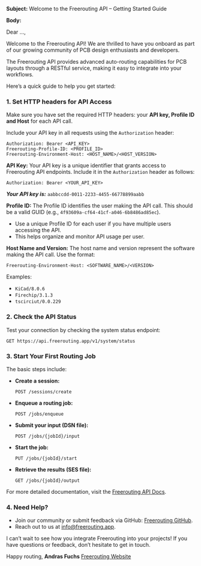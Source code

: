 **Subject:** Welcome to the Freerouting API – Getting Started Guide

**Body:**

Dear ...,

Welcome to the Freerouting API! We are thrilled to have you onboard as part of our growing community of PCB design enthusiasts and developers.

The Freerouting API provides advanced auto-routing capabilities for PCB layouts through a RESTful service, making it easy to integrate into your workflows.

Here’s a quick guide to help you get started:

### 1. Set HTTP headers for API Access

Make sure you have set the required HTTP headers: your **API key, Profile ID and Host** for each API call.

Include your API key in all requests using the `Authorization` header:

```
Authorization: Bearer <API_KEY>
Freerouting-Profile-ID: <PROFILE_ID>
Freerouting-Environment-Host: <HOST_NAME>/<HOST_VERSION>
```

**API Key:**
Your API key is a unique identifier that grants access to Freerouting API endpoints. Include it in the `Authorization`
header as follows:

```
Authorization: Bearer <YOUR_API_KEY>
```

***Your API key is:*** `aabbccdd-0011-2233-4455-66778899aabb`

**Profile ID:**
The Profile ID identifies the user making the API call. This should be a valid GUID (e.g., `4f93609a-cf64-41cf-a046-6b8486ad85ec`).

- Use a unique Profile ID for each user if you have multiple users accessing the API.
- This helps organize and monitor API usage per user.

**Host Name and Version:**
The host name and version represent the software making the API call. Use the format:

```
Freerouting-Environment-Host: <SOFTWARE_NAME>/<VERSION>
```

Examples:

- `KiCad/8.0.6`
- `Firechip/3.1.3`
- `tscirciut/0.0.229`

### 2. Check the API Status

Test your connection by checking the system status endpoint:

```http
GET https://api.freerouting.app/v1/system/status
```

### 3. Start Your First Routing Job

The basic steps include:

- **Create a session:**
  ```http
  POST /sessions/create
  ```
- **Enqueue a routing job:**
  ```http
  POST /jobs/enqueue
  ```
- **Submit your input (DSN file):**
  ```http
  POST /jobs/{jobId}/input
  ```
- **Start the job:**
  ```http
  PUT /jobs/{jobId}/start
  ```
- **Retrieve the results (SES file):**
  ```http
  GET /jobs/{jobId}/output
  ```

For more detailed documentation, visit the [Freerouting API Docs](https://www.freerouting.app/docs/API_v1.md).

### 4. Need Help?

- Join our community or submit feedback via GitHub: [Freerouting GitHub](https://github.com/freerouting/freerouting).
- Reach out to us at [info@freerouting.app](mailto\:info@freerouting.app).

I can’t wait to see how you integrate Freerouting into your projects! If you have questions or feedback, don’t hesitate to get in touch.

Happy routing,
**Andras Fuchs**
[Freerouting Website](https://www.freerouting.app)